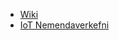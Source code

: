 
- [Wiki](https://github.com/VESM3/IOT/wiki)
- [IoT Nemendaverkefni](https://github.com/Verksmidja)


